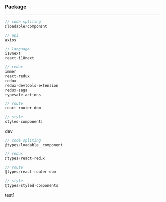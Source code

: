 ### Package

---

```typescript
// code spliting
@loadable/component

// api
axios

// language
i18next
react-i18next

// redux
immer
react-redux
redux
redux-devtools-extension
redux-saga
typesafe-actions

// route
react-router-dom

// style
styled-components
```

dev

```typescript
// code spliting
@types/loadable__component

// redux
@types/react-redux

// route
@types/react-router-dom

// style
@types/styled-components
```

test1

